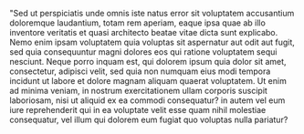 "Sed ut perspiciatis unde omnis iste natus error
sit voluptatem accusantium doloremque laudantium,
totam rem aperiam, eaque ipsa quae ab illo inventore
veritatis et quasi architecto beatae vitae dicta
sunt explicabo. Nemo enim ipsam voluptatem quia voluptas sit aspernatur aut odit aut fugit,
sed quia
consequuntur magni dolores eos qui ratione voluptatem sequi nesciunt. Neque porro inquam est, qui dolorem ipsum quia dolor sit amet,
consectetur, adipisci velit, sed quia non numquam eius modi tempora incidunt ut labore et dolore magnam aliquam quaerat voluptatem. Ut enim ad minima veniam, in nostrum exercitationem ullam corporis suscipit laboriosam, nisi ut aliquid ex ea commodi consequatur? in autem vel eum iure reprehenderit qui in ea voluptate velit esse quam nihil molestiae consequatur, vel illum qui dolorem eum fugiat quo voluptas nulla pariatur?